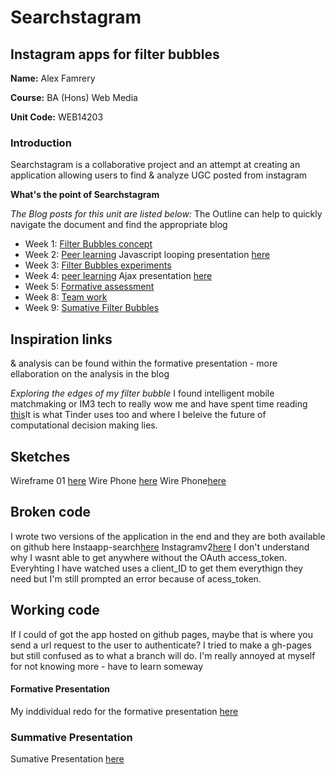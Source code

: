 # Searchstagram
## Instagram apps for filter bubbles



**Name:** Alex Famrery

**Course:** BA (Hons) Web Media

**Unit Code:** WEB14203


### Introduction

Searchstagram is a collaborative project and an attempt at creating an application allowing users to find & analyze UGC posted from instagram


**What's the point of Searchstagram**





*The Blog posts for this unit are listed below:*
The Outline can help to quickly navigate the document and find the appropriate blog
 - Week 1: [Filter Bubbles concept](https://docs.google.com/document/d/19ASy-iBJPn_ca6DUIjHfWf38p7MCn8Cm0e4buI-Lir8/edit)
 - Week 2: [Peer learning](https://docs.google.com/document/d/19ASy-iBJPn_ca6DUIjHfWf38p7MCn8Cm0e4buI-Lir8/edit) 
Javascript looping presentation [here](https://drive.google.com/file/d/0B2blpB6lT14sSnVIVGxWTklXSUU/view?usp=sharing)
 - Week 3: [Filter Bubbles experiments](https://docs.google.com/document/d/19ASy-iBJPn_ca6DUIjHfWf38p7MCn8Cm0e4buI-Lir8/edit)
 - Week 4: [peer learning](https://docs.google.com/document/d/19ASy-iBJPn_ca6DUIjHfWf38p7MCn8Cm0e4buI-Lir8/edit) 
Ajax presentation [here](https://docs.google.com/presentation/d/177y06tCWK7Rs6hyKRdt-2hFhLVimbEsDdwPU2nDZHTY/edit?usp=sharing)
 - Week 5: [Formative assessment](https://docs.google.com/document/d/19ASy-iBJPn_ca6DUIjHfWf38p7MCn8Cm0e4buI-Lir8/edit)
 - Week 8: [Team work](http://www.fourthfloor.me/blogs/afarmery/2015/12/03/week-8-team-work/)
 - Week 9: [Sumative Filter Bubbles]()



## Inspiration links
& analysis can be found within the formative presentation - more ellaboration on the analysis in the blog

*Exploring the edges of my filter bubble*
I found intelligent mobile matchmaking or IM3 tech to really wow me and have spent time reading [this](https://books.google.co.uk/books?id=SJpc_oFh_HMC&pg=PA268&lpg=PA268&dq=intelligent+mobile+matchmaking+im3&source=bl&ots=DnfKslt35b&sig=yKYC18KYAXEHczZ_befWq4FyjrE&hl=en&sa=X&ved=0ahUKEwjlsd-ymMDJAhUEHD4KHeTTAQYQ6AEILDAC)It is what Tinder uses too and where I beleive the future of computational decision making lies.

## Sketches
Wireframe 01 [here](https://drive.google.com/a/students.rave.ac.uk/file/d/0B1oDFGR8btFeeGcyRlNfVlFXQ1U/view?usp=sharing)
Wire Phone [here](https://drive.google.com/a/students.rave.ac.uk/file/d/0B1oDFGR8btFeZEdqMjR5V002cW8/view?usp=sharing)
Wire Phone[here](https://drive.google.com/a/students.rave.ac.uk/file/d/0B1oDFGR8btFeSV9uTldwS0pHU3M/view?usp=sharing)

## Broken code
I wrote two versions of the application in the end and they are both available on github here
Instaapp-search[here](https://github.com/arfarmery/instagramapp.github.io/tree/master/instaapp-search)
Instagramv2[here](https://github.com/arfarmery/instagramapp.github.io/tree/master/instagramv2)
I don't understand why I wasnt able to get anywhere without the OAuth access_token. Everyhting I have watched uses a client_ID to get them everythign they need but I'm still prompted an error because of acess_token.

## Working code
If I could of got the app hosted on github pages, maybe that is where you send a url request to the user to authenticate? I tried to make a gh-pages but still confused as to what a branch will do. I'm really annoyed at myself for not knowing more - have to learn someway


#### Formative Presentation

My inddividual redo for the formative presentation [here](https://docs.google.com/a/students.rave.ac.uk/presentation/d/15xX0cNmiMxKJPezTMcuWrdkFRLRr1T6RqHZth5AuERE/edit?usp=sharing)


### Summative Presentation

Sumative Presentation [here](https://docs.google.com/a/students.rave.ac.uk/presentation/d/1yyWwqcNt4VXXlbcarefvyusltQhYOraJK2OgTcCNzDk/edit?usp=sharing)
